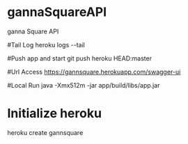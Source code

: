 # gannaSquareAPI
ganna Square API

#Tail Log 
 heroku logs --tail
 
#Push app and start
git push heroku HEAD:master

#Url Access
https://gannsquare.herokuapp.com/swagger-ui

#Local Run
java -Xmx512m -jar app/build/libs/app.jar 

# Initialize heroku
heroku create gannsquare